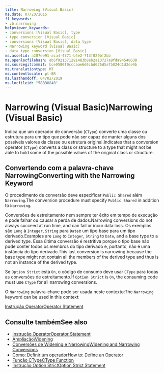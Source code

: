 ```yaml
---
title: Narrowing (Visual Basic)
ms.date: 07/20/2015
f1_keywords:
- vb.narrowing
helpviewer_keywords:
- conversions [Visual Basic], type
- type conversion [Visual Basic]
- conversions [Visual Basic], data type
- Narrowing keyword [Visual Basic]
- data type conversion [Visual Basic]
ms.assetid: a207ee91-aca4-4771-b4e2-713f029bf2bb
ms.openlocfilehash: eb5f021371291483b8eb2a13727a9fda94540638
ms.sourcegitcommit: bce0586f0cccaae6d6cbd625d5a7b824d1d3de4b
ms.translationtype: MT
ms.contentlocale: pt-BR
ms.lasthandoff: 04/02/2019
ms.locfileid: "58838840"
---
```

# <a name="narrowing-visual-basic"></a><span data-ttu-id="9d4c9-102">Narrowing (Visual Basic)</span><span class="sxs-lookup"><span data-stu-id="9d4c9-102">Narrowing (Visual Basic)</span></span>
<span data-ttu-id="9d4c9-103">Indica que um operador de conversão (`CType`) converte uma classe ou estrutura para um tipo que pode não ser capaz de manter alguns dos possíveis valores da classe ou estrutura original.</span><span class="sxs-lookup"><span data-stu-id="9d4c9-103">Indicates that a conversion operator (`CType`) converts a class or structure to a type that might not be able to hold some of the possible values of the original class or structure.</span></span>  
  
## <a name="converting-with-the-narrowing-keyword"></a><span data-ttu-id="9d4c9-104">Convertendo com a palavra-chave Narrowing</span><span class="sxs-lookup"><span data-stu-id="9d4c9-104">Converting with the Narrowing Keyword</span></span>  
 <span data-ttu-id="9d4c9-105">O procedimento de conversão deve especificar `Public Shared` além `Narrowing`.</span><span class="sxs-lookup"><span data-stu-id="9d4c9-105">The conversion procedure must specify `Public Shared` in addition to `Narrowing`.</span></span>  
  
 <span data-ttu-id="9d4c9-106">Conversões de estreitamento nem sempre ter êxito em tempo de execução e pode falhar ou causar a perda de dados.</span><span class="sxs-lookup"><span data-stu-id="9d4c9-106">Narrowing conversions do not always succeed at run time, and can fail or incur data loss.</span></span> <span data-ttu-id="9d4c9-107">Os exemplos são `Long` à `Integer`, `String` para `Date`e um tipo base para um tipo derivado.</span><span class="sxs-lookup"><span data-stu-id="9d4c9-107">Examples are `Long` to `Integer`, `String` to `Date`, and a base type to a derived type.</span></span> <span data-ttu-id="9d4c9-108">Essa última conversão é restritiva porque o tipo base não pode conter todos os membros do tipo derivado e, portanto, não é uma instância do tipo derivado.</span><span class="sxs-lookup"><span data-stu-id="9d4c9-108">This last conversion is narrowing because the base type might not contain all the members of the derived type and thus is not an instance of the derived type.</span></span>  
  
 <span data-ttu-id="9d4c9-109">Se `Option Strict` está `On`, o código de consumo deve usar `CType` para todas as conversões de estreitamento.</span><span class="sxs-lookup"><span data-stu-id="9d4c9-109">If `Option Strict` is `On`, the consuming code must use `CType` for all narrowing conversions.</span></span>  
  
 <span data-ttu-id="9d4c9-110">O `Narrowing` palavra-chave pode ser usada neste contexto:</span><span class="sxs-lookup"><span data-stu-id="9d4c9-110">The `Narrowing` keyword can be used in this context:</span></span>  
  
 [<span data-ttu-id="9d4c9-111">Instrução Operator</span><span class="sxs-lookup"><span data-stu-id="9d4c9-111">Operator Statement</span></span>](../../../visual-basic/language-reference/statements/operator-statement.md)  
  
## <a name="see-also"></a><span data-ttu-id="9d4c9-112">Consulte também</span><span class="sxs-lookup"><span data-stu-id="9d4c9-112">See also</span></span>

- [<span data-ttu-id="9d4c9-113">Instrução Operator</span><span class="sxs-lookup"><span data-stu-id="9d4c9-113">Operator Statement</span></span>](../../../visual-basic/language-reference/statements/operator-statement.md)
- [<span data-ttu-id="9d4c9-114">Ampliação</span><span class="sxs-lookup"><span data-stu-id="9d4c9-114">Widening</span></span>](../../../visual-basic/language-reference/modifiers/widening.md)
- [<span data-ttu-id="9d4c9-115">Conversões de Widening e Narrowing</span><span class="sxs-lookup"><span data-stu-id="9d4c9-115">Widening and Narrowing Conversions</span></span>](../../../visual-basic/programming-guide/language-features/data-types/widening-and-narrowing-conversions.md)
- [<span data-ttu-id="9d4c9-116">Como: Definir um operador</span><span class="sxs-lookup"><span data-stu-id="9d4c9-116">How to: Define an Operator</span></span>](../../../visual-basic/programming-guide/language-features/procedures/how-to-define-an-operator.md)
- [<span data-ttu-id="9d4c9-117">Função CType</span><span class="sxs-lookup"><span data-stu-id="9d4c9-117">CType Function</span></span>](../../../visual-basic/language-reference/functions/ctype-function.md)
- [<span data-ttu-id="9d4c9-118">Instrução Option Strict</span><span class="sxs-lookup"><span data-stu-id="9d4c9-118">Option Strict Statement</span></span>](../../../visual-basic/language-reference/statements/option-strict-statement.md)

